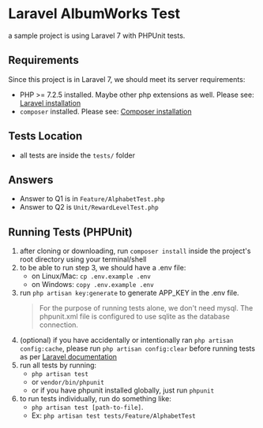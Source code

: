# Laravel AlbumWorks Test
a sample project is using Laravel 7 with PHPUnit tests.

## Requirements
Since this project is in Laravel 7, we should meet its server requirements:
- PHP >= 7.2.5 installed. Maybe other php extensions as well. Please see: [Laravel installation](https://laravel.com/docs/7.x/installation)
- `composer` installed. Please see: [Composer installation](https://getcomposer.org/doc/00-intro.md#installation-linux-unix-macos)

## Tests Location
- all tests are inside the `tests/` folder

## Answers 
- Answer to Q1 is in `Feature/AlphabetTest.php`
- Answer to Q2 is `Unit/RewardLevelTest.php`

## Running Tests (PHPUnit)
1. after cloning or downloading, run `composer install` inside the project's root directory using your terminal/shell
2. to be able to run step 3, we should have a .env file:
   - on Linux/Mac: `cp .env.example .env`
   - on Windows: `copy .env.example .env`
3. run `php artisan key:generate` to generate APP_KEY in the .env file. 
   > For the purpose of running tests alone, we don't need mysql. The phpunit.xml file is configured to use sqlite as the database connection.
4. (optional) if you have accidentally or intentionally ran `php artisan config:cache`, please run `php artisan config:clear` before running tests as per [Laravel documentation](https://laravel.com/docs/7.x/testing#environment)
5. run all tests by running:
   - `php artisan test` 
   - or `vendor/bin/phpunit` 
   - or if you have phpunit installed globally, just run `phpunit`
6. to run tests individually, run do something like: 
   - `php artisan test [path-to-file]`. 
   - Ex: `php artisan test tests/Feature/AlphabetTest`
